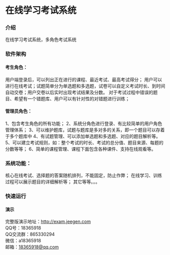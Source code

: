 # 在线学习考试系统

### 介绍
在线学习考试系统，多角色考试系统

### 软件架构

#### 考生角色：
用户端登录后，可以列出正在进行的课程、最近考试、最高考试得分；
用户可以进行在线考试；试题简单分为单选题和多选题，试卷可以自定义考试时长、到时间自动交卷；用户交卷以后实时出现考试结果及分数。
对于考试过程中错误的题目、希望有一个错题库、用户可以有针对性的对错题进行训练；


#### 管理员角色：
1、包含考生角色的所有功能；
2、系统分角色进行登录、有比较简单的用户角色管理体系；
3、可以维护题库，试题与题库是多对多的关系，即一个题目可以存着于多个题库中
4、有试题管理、可以添加单选题和多选题、对应的题目解析等。
5、可以建立考试规则，如：整个考试的时长、考试的总分值、题目来源、每题的分数等等；
6、简单的课程管理、课程下面包含各种课件、支持在线观看等。

### 系统功能：
核心在线考试、选择题的答案随机排列，不能固定，防止作弊；
在线学习、训练过程可以展示题目的详细解析等；
其它等等。。。

### 快速运行




#### 演示
 
完整版演示地址：http://exam.jeegen.com    
QQ号：18365918   
QQ交流群：865330294     
微信：a18365918    
邮箱：18365918@qq.com    
